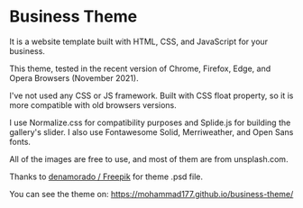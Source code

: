 # Business Theme

It is a website template built with HTML, CSS, and JavaScript for your business.

This theme, tested in the recent version of Chrome, Firefox, Edge, and Opera Browsers (November 2021).

I've not used any CSS or JS framework. Built with CSS float property, so it is more compatible with old browsers versions.

I use Normalize.css for compatibility purposes and Splide.js for building the gallery's slider. I also use Fontawesome Solid, Merriweather, and Open Sans fonts.

All of the images are free to use, and most of them are from unsplash.com.

Thanks to <a href="http://www.freepik.com/" target="_blank">denamorado / Freepik</a> for theme .psd file.

You can see the theme on:
https://mohammad177.github.io/business-theme/
